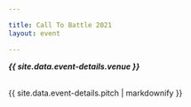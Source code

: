 ```yaml
---

title: Call To Battle 2021
layout: event

---
```


<!-- rebuild 12 -->

***{{ site.data.event-details.venue }}***

<br>
{{ site.data.event-details.pitch | markdownify }}



